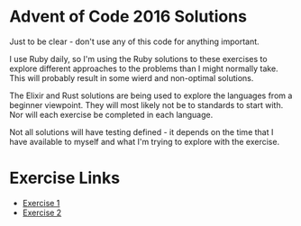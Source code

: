 # Advent of Code 2016 Solutions

Just to be clear - don't use any of this code for anything important.

I use Ruby daily, so I'm using the Ruby solutions to these exercises to explore different approaches to the problems than I might normally take.  This will probably result in some wierd and non-optimal solutions.

The Elixir and Rust solutions are being used to explore the languages from a beginner viewpoint.  They will most likely not be to standards to start with.  Nor will each exercise be completed in each language.

Not all solutions will have testing defined - it depends on the time that I have available to myself and what I'm trying to explore with the exercise.

# Exercise Links

* [Exercise 1](http://adventofcode.com/2016/day/1)
* [Exercise 2](http://adventofcode.com/2016/day/2)
